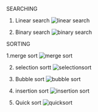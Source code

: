 SEARCHING

1. Linear search
   ![linear search](https://github.com/user-attachments/assets/2235b82f-d887-4b15-abc4-d0564a68b549)

2. Binary search
   ![binary search](https://github.com/user-attachments/assets/c3d387a3-7862-4790-80f7-e36074644a6b)

SORTING

1.merge sort
 ![merge sort](https://github.com/user-attachments/assets/8d958be2-d9bc-4a61-831e-a20cfae2d09e)
 

2. selection sortt
   ![selectionsort](https://github.com/user-attachments/assets/07f38217-1601-4d00-b750-71f4b207bb20)
   

3. Bubble sort
  ![bubble sort](https://github.com/user-attachments/assets/f7f39515-dfd9-46de-ac70-0325978b6774)


4. insertion sort
   ![insertion sort](https://github.com/user-attachments/assets/20f03fa9-38a9-49e7-aa9c-b3524a55b111)

5. Quick sort
   ![quicksort](https://github.com/user-attachments/assets/bf572ec9-81f6-44ed-8ec4-8040544e10b5)

   

   



